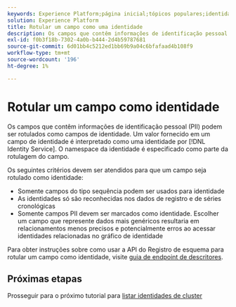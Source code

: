 ```yaml
---
keywords: Experience Platform;página inicial;tópicos populares;identidade do rótulo;;home;popular topics;label identities
solution: Experience Platform
title: Rotular um campo como uma identidade
description: Os campos que contêm informações de identificação pessoal (PII) podem ser rotulados como campos de identidade. Um valor fornecido em um campo de identidade é interpretado como uma identidade pelo Serviço de identidade. O namespace da identidade é especificado como parte da rotulagem do campo.
exl-id: f0b3f18b-7302-4a0b-b444-2d4b59787681
source-git-commit: 6d01bb4c5212ed1bb69b9a04c6bfafaad4b108f9
workflow-type: tm+mt
source-wordcount: '196'
ht-degree: 1%

---
```


# Rotular um campo como identidade

Os campos que contêm informações de identificação pessoal (PII) podem ser rotulados como campos de identidade. Um valor fornecido em um campo de identidade é interpretado como uma identidade por [!DNL Identity Service]. O namespace da identidade é especificado como parte da rotulagem do campo.

Os seguintes critérios devem ser atendidos para que um campo seja rotulado como identidade:

- Somente campos do tipo sequência podem ser usados para identidade
- As identidades só são reconhecidas nos dados de registro e de séries cronológicas
- Somente campos PII devem ser marcados como identidade. Escolher um campo que represente dados mais genéricos resultaria em relacionamentos menos precisos e potencialmente erros ao acessar identidades relacionadas no gráfico de identidade

Para obter instruções sobre como usar a API do Registro de esquema para rotular um campo como identidade, visite [guia de endpoint de descritores](../../xdm/api/descriptors.md#create).

## Próximas etapas

Prosseguir para o próximo tutorial para [listar identidades de cluster](./list-cluster-identites.md)
